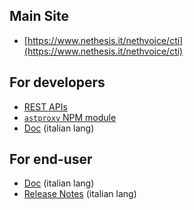 ## Main Site

- [https://www.nethesis.it/nethvoice/cti](https://www.nethesis.it/nethvoice/cti)

## For developers

- [REST APIs](https://documenter.getpostman.com/view/56173/RWgxuF5i#726db351-ddf1-4805-99a0-2d1e37382695)
- [`astproxy` NPM module](https://www.npmjs.com/package/astproxy)
- [Doc](https://nethvoice.docs.nethesis.it/it/v14/cti_dev.html) (italian lang)

## For end-user

- [Doc](https://nethcti.docs.nethesis.it/it/v3/) (italian lang)
- [Release Notes](https://nethcti.docs.nethesis.it/it/v3/release_notes.html) (italian lang)
